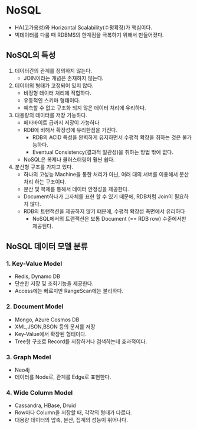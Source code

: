 # NoSQL
- HA(고가용성)와 Horizontal Scalability(수평확장)가 핵심이다.
- 빅데이터를 다룰 때 RDBMS의 한계점을 극복하기 위해서 만들어졌다.

## NoSQL의 특성
1. 데이터간의 관계를 정의하지 않는다. 
   - JOIN이라는 개념은 존재하지 않는다. 
2. 데이터의 형태가 고정되어 있지 않다.
   - 비정형 데이터 처리에 적합하다.
   - 유동적인 스키마 형태이다.
   - 예측할 수 없고 구조화 되지 않은 데이터 처리에 유리하다.
3. 대용량의 데이터를 저장 가능하다.
   - 페타바이트 급까지 저장이 가능하다
   - RDB에 비해서 확장성에 유리한점을 가진다.
     - RDB의 ACID 특성을 완벽하게 유지하면서 수평적 확장을 취하는 것은 불가능하다.
     - Eventual Consistency(결과적 일관성)을 취하는 방법 밖에 없다.
   - NoSQL은 복제나 클러스터링이 훨씬 쉽다.
4. 분산형 구조를 가지고 있다.
    - 하나의 고성능 Machine을 통한 처리가 아닌, 여러 대의 서버를 이용해서 분산처리 하는 구조이다.
    - 분산 및 복제를 통해서 데이터 안정성을 제공한다.
    - Document하나가 그자체를 표현 할 수 있기 때문에, RDB처럼 Join이 필요하지 않다.
    - RDB의 트랜잭션을 제공하지 않기 떄문에, 수평적 확장성 측면에서 유리하다
      - NoSQL에서의 트랜잭션은 보통 Document (== RDB row) 수준에서만 제공된다.
## NoSQL 데이터 모델 분류

### 1. Key-Value Model
- Redis, Dynamo DB
- 단순한 저장 및 조회기능을 제공한다.
- Access에는 빠르지만 RangeScan에는 불리하다.

### 2. Document Model
- Mongo, Azure Cosmos DB
- XML,JSON,BSON 등의 문서를 저장
- Key-Value에서 확장된 형태이다.
- Tree형 구조로 Record를 저장하거나 검색하는데 효과적이다.

### 3. Graph Model
- Neo4j
- 데이터를 Node로, 관계를 Edge로 표현한다.

### 4. Wide Column Model
- Cassandra, HBase, Druid
- Row마다 Column을 저장할 때, 각각의 형태가 다르다.
- 대용량 데이터의 압축, 분산, 집계의 성능이 뛰어나다.